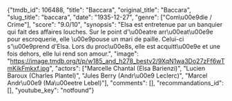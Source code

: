 {"tmdb_id": 106488, "title": "Baccara", "original_title": "Baccara", "slug_title": "baccara", "date": "1935-12-27", "genre": ["Com\u00e9die / Crime"], "score": "9.0/10", "synopsis": "Elsa est entretenue par un banquier qui fait des affaires louches. Sur le point d'\u00eatre arr\u00eat\u00e9e pour escroquerie, elle \u00e9pouse un mari de paille. Celui-ci s'\u00e9prend d'Elsa. Lors du proc\u00e8s, elle est acquitt\u00e9e et une fois dehors, elle lui rend son amour.", "image": "https://image.tmdb.org/t/p/w185_and_h278_bestv2/9XqN1wa3Do27zFf6wTmKikFmkxf.jpg", "actors": ["Marcelle Chantal (Elsa Barienzi)", "Lucien Baroux (Charles Plantel)", "Jules Berry (Andr\u00e9 Leclerc)", "Marcel Andr\u00e9 (Ma\u00eetre Lebel)"], "comments": [], "recommandations_id": [], "youtube_key": "notfound"}